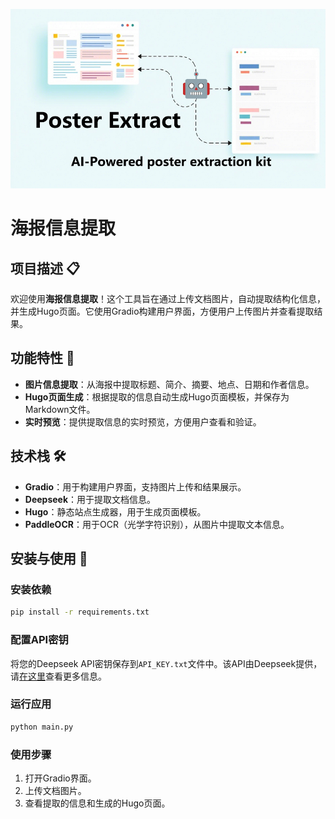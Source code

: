 ![banner](image.jpg)

# 海报信息提取

## 项目描述 📋

欢迎使用**海报信息提取**！这个工具旨在通过上传文档图片，自动提取结构化信息，并生成Hugo页面。它使用Gradio构建用户界面，方便用户上传图片并查看提取结果。

## 功能特性 🌟

- **图片信息提取**：从海报中提取标题、简介、摘要、地点、日期和作者信息。
- **Hugo页面生成**：根据提取的信息自动生成Hugo页面模板，并保存为Markdown文件。
- **实时预览**：提供提取信息的实时预览，方便用户查看和验证。

## 技术栈 🛠️

- **Gradio**：用于构建用户界面，支持图片上传和结果展示。
- **Deepseek**：用于提取文档信息。
- **Hugo**：静态站点生成器，用于生成页面模板。
- **PaddleOCR**：用于OCR（光学字符识别），从图片中提取文本信息。

## 安装与使用 🚀

### 安装依赖

```bash
pip install -r requirements.txt
```

### 配置API密钥

将您的Deepseek API密钥保存到`API_KEY.txt`文件中。该API由Deepseek提供，请[在这里](https://platform.deepseek.com/)查看更多信息。

### 运行应用

```bash
python main.py
```

### 使用步骤

1. 打开Gradio界面。
2. 上传文档图片。
3. 查看提取的信息和生成的Hugo页面。
